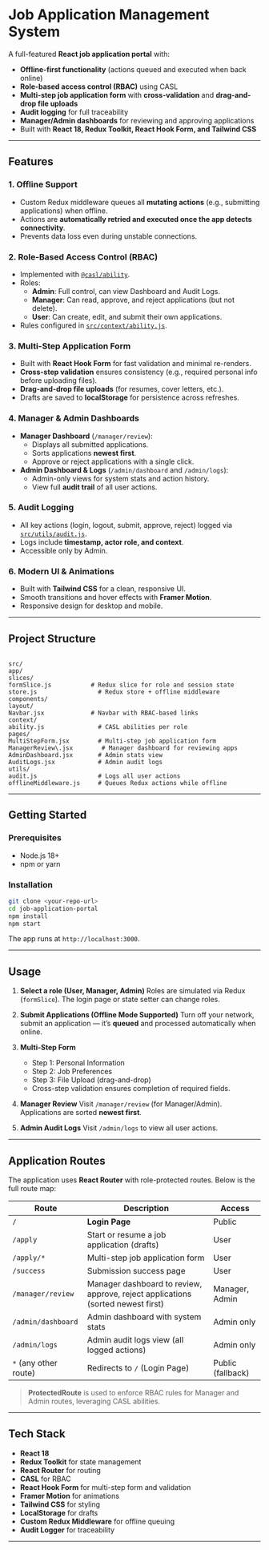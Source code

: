 # Job Application Management System

A full-featured **React job application portal** with:
- **Offline-first functionality** (actions queued and executed when back online)
- **Role-based access control (RBAC)** using CASL
- **Multi-step job application form** with **cross-validation** and **drag-and-drop file uploads**
- **Audit logging** for full traceability
- **Manager/Admin dashboards** for reviewing and approving applications
- Built with **React 18, Redux Toolkit, React Hook Form, and Tailwind CSS**

---

## Features

### 1. **Offline Support**
- Custom Redux middleware queues all **mutating actions** (e.g., submitting applications) when offline.
- Actions are **automatically retried and executed once the app detects connectivity**.
- Prevents data loss even during unstable connections.

### 2. **Role-Based Access Control (RBAC)**
- Implemented with [`@casl/ability`](https://casl.js.org/).
- Roles:
  - **Admin**: Full control, can view Dashboard and Audit Logs.
  - **Manager**: Can read, approve, and reject applications (but not delete).
  - **User**: Can create, edit, and submit their own applications.
- Rules configured in [`src/context/ability.js`](src/context/ability.js).

### 3. **Multi-Step Application Form**
- Built with **React Hook Form** for fast validation and minimal re-renders.
- **Cross-step validation** ensures consistency (e.g., required personal info before uploading files).
- **Drag-and-drop file uploads** (for resumes, cover letters, etc.).
- Drafts are saved to **localStorage** for persistence across refreshes.

### 4. **Manager & Admin Dashboards**
- **Manager Dashboard** (`/manager/review`):
  - Displays all submitted applications.
  - Sorts applications **newest first**.
  - Approve or reject applications with a single click.
- **Admin Dashboard & Logs** (`/admin/dashboard` and `/admin/logs`):
  - Admin-only views for system stats and action history.
  - View full **audit trail** of all user actions.

### 5. **Audit Logging**
- All key actions (login, logout, submit, approve, reject) logged via [`src/utils/audit.js`](src/utils/audit.js).
- Logs include **timestamp, actor role, and context**.
- Accessible only by Admin.

### 6. **Modern UI & Animations**
- Built with **Tailwind CSS** for a clean, responsive UI.
- Smooth transitions and hover effects with **Framer Motion**.
- Responsive design for desktop and mobile.

---

## Project Structure

```

src/
app/
slices/
formSlice.js           # Redux slice for role and session state
store.js                 # Redux store + offline middleware
components/
layout/
Navbar.jsx             # Navbar with RBAC-based links
context/
ability.js               # CASL abilities per role
pages/
MultiStepForm.jsx        # Multi-step job application form
ManagerReview\.jsx        # Manager dashboard for reviewing apps
AdminDashboard.jsx       # Admin stats view
AuditLogs.jsx            # Admin audit logs
utils/
audit.js                 # Logs all user actions
offlineMiddleware.js     # Queues Redux actions while offline

````

---

## Getting Started

### Prerequisites
- Node.js 18+
- npm or yarn

### Installation
```bash
git clone <your-repo-url>
cd job-application-portal
npm install
npm start
````

The app runs at `http://localhost:3000`.

---

## Usage

1. **Select a role (User, Manager, Admin)**
   Roles are simulated via Redux (`formSlice`). The login page or state setter can change roles.
2. **Submit Applications (Offline Mode Supported)**
   Turn off your network, submit an application — it’s **queued** and processed automatically when online.
3. **Multi-Step Form**

   * Step 1: Personal Information
   * Step 2: Job Preferences
   * Step 3: File Upload (drag-and-drop)
   * Cross-step validation ensures completion of required fields.
4. **Manager Review**
   Visit `/manager/review` (for Manager/Admin).
   Applications are sorted **newest first**.
5. **Admin Audit Logs**
   Visit `/admin/logs` to view all user actions.

---
## Application Routes

The application uses **React Router** with role-protected routes. Below is the full route map:

| Route                  | Description                                      | Access           |
|------------------------|--------------------------------------------------|------------------|
| `/`                    | **Login Page**                                   | Public           |
| `/apply`               | Start or resume a job application (drafts)       | User             |
| `/apply/*`             | Multi-step job application form                  | User             |
| `/success`             | Submission success page                          | User             |
| `/manager/review`      | Manager dashboard to review, approve, reject applications (sorted newest first) | Manager, Admin   |
| `/admin/dashboard`     | Admin dashboard with system stats                | Admin only       |
| `/admin/logs`          | Admin audit logs view (all logged actions)       | Admin only       |
| `*` (any other route)  | Redirects to `/` (Login Page)                    | Public (fallback)|

> **ProtectedRoute** is used to enforce RBAC rules for Manager and Admin routes, leveraging CASL abilities.

---
## Tech Stack

* **React 18**
* **Redux Toolkit** for state management
* **React Router** for routing
* **CASL** for RBAC
* **React Hook Form** for multi-step form and validation
* **Framer Motion** for animations
* **Tailwind CSS** for styling
* **LocalStorage** for drafts
* **Custom Redux Middleware** for offline queuing
* **Audit Logger** for traceability

---
